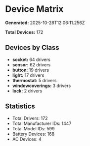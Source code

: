 # Device Matrix

**Generated:** 2025-10-28T12:06:11.256Z

**Total Devices:** 172

## Devices by Class

- **socket:** 64 drivers
- **sensor:** 62 drivers
- **button:** 19 drivers
- **light:** 17 drivers
- **thermostat:** 5 drivers
- **windowcoverings:** 3 drivers
- **lock:** 2 drivers

## Statistics

- Total Drivers: 172
- Total Manufacturer IDs: 1447
- Total Model IDs: 599
- Battery Devices: 168
- AC Devices: 4
